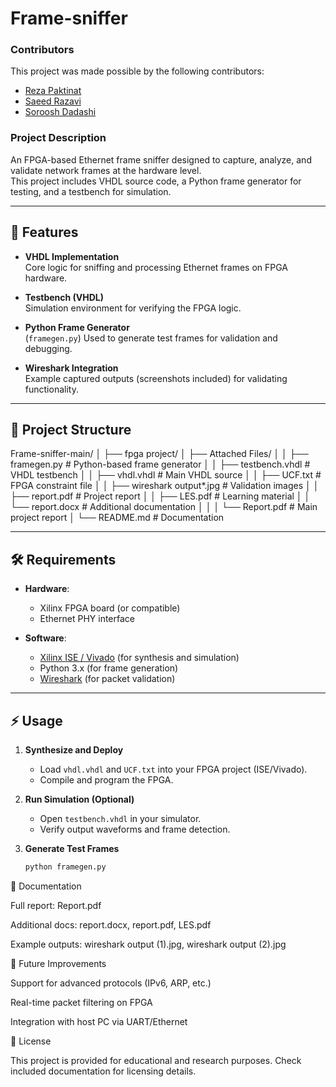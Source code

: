# Frame-sniffer

### Contributors

This project was made possible by the following contributors:

- [Reza Paktinat](https://github.com/mrpreza)
- [Saeed Razavi](https://github.com/Spitamo)
- [Soroosh Dadashi](https://github.com/sorooshdp)

### Project Description


An FPGA-based Ethernet frame sniffer designed to capture, analyze, and validate network frames at the hardware level.  
This project includes VHDL source code, a Python frame generator for testing, and a testbench for simulation.  

---

## 🚀 Features
- **VHDL Implementation**  
  Core logic for sniffing and processing Ethernet frames on FPGA hardware.  

- **Testbench (VHDL)**  
  Simulation environment for verifying the FPGA logic.  

- **Python Frame Generator**  
  (`framegen.py`) Used to generate test frames for validation and debugging.  

- **Wireshark Integration**  
  Example captured outputs (screenshots included) for validating functionality.  

---

## 📂 Project Structure

Frame-sniffer-main/
│
├── fpga project/
│ ├── Attached Files/
│ │ ├── framegen.py # Python-based frame generator
│ │ ├── testbench.vhdl # VHDL testbench
│ │ ├── vhdl.vhdl # Main VHDL source
│ │ ├── UCF.txt # FPGA constraint file
│ │ ├── wireshark output*.jpg # Validation images
│ │ ├── report.pdf # Project report
│ │ ├── LES.pdf # Learning material
│ │ └── report.docx # Additional documentation
│ │
│ └── Report.pdf # Main project report
│
└── README.md # Documentation





---

## 🛠️ Requirements

- **Hardware**:  
  - Xilinx FPGA board (or compatible)  
  - Ethernet PHY interface  

- **Software**:  
  - [Xilinx ISE / Vivado](https://www.xilinx.com/) (for synthesis and simulation)  
  - Python 3.x (for frame generation)  
  - [Wireshark](https://www.wireshark.org/) (for packet validation)  

---

## ⚡ Usage

1. **Synthesize and Deploy**  
   - Load `vhdl.vhdl` and `UCF.txt` into your FPGA project (ISE/Vivado).  
   - Compile and program the FPGA.  

2. **Run Simulation (Optional)**  
   - Open `testbench.vhdl` in your simulator.  
   - Verify output waveforms and frame detection.  

3. **Generate Test Frames**  
   ```bash
   python framegen.py
📖 Documentation

Full report: Report.pdf

Additional docs: report.docx, report.pdf, LES.pdf

Example outputs: wireshark output (1).jpg, wireshark output (2).jpg

🔧 Future Improvements

Support for advanced protocols (IPv6, ARP, etc.)

Real-time packet filtering on FPGA

Integration with host PC via UART/Ethernet

📜 License

This project is provided for educational and research purposes.
Check included documentation for licensing details.

